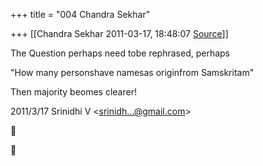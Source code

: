 +++
title = "004 Chandra Sekhar"

+++
[[Chandra Sekhar	2011-03-17, 18:48:07 [Source](https://groups.google.com/g/bvparishat/c/L7HIvB6q0O4)]]



The Question perhaps need tobe rephrased, perhaps

"How many personshave namesas originfrom Samskritam"

Then majority beomes clearer!  
  

2011/3/17 Srinidhi V \<[srinidh...@gmail.com]()\>  





